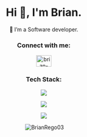 <h1 align="center">Hi 👋, I'm Brian.</h1>
<p align="center">🌱 I’m a Software developer.</p>

<h3 align="center">Connect with me:</h3>
<p align="center">
<a href="www.linkedin.com/in/brian-dominic-rego-81454b345" target="blank"><img align="center" src="https://raw.githubusercontent.com/rahuldkjain/github-profile-readme-generator/master/src/images/icons/Social/linked-in-alt.svg" alt="brian-dominic-rego" height="30" width="40" /></a>
</p>

<h3 align="center">Tech Stack:</h3>
<p align="center">
  <a href="https://skillicons.dev">
    <img src="https://skillicons.dev/icons?i=react,js,nodejs,express,html,css,webpack,c,cpp,jest,git,postman,aws,bash,visualstudio,vscode,ubuntu,windows&perline=5&theme=dark" />
  </a>
</p>
<p align="center">
   <img src="https://skillicons.dev/icons?i=java,js,react,cpp&perline=5&theme=dark" />
</p>
<p align="center">
   <img src="https://skillicons.dev/icons?i=postgres,mysql,redis&perline=5&theme=dark" />
</p>

<p align="center">&nbsp;<img src="https://github-readme-stats.vercel.app/api/top-langs?username=BrianRego03&show_icons=true&locale=en&layout=compact&theme=midnight-purple" alt="BrianRego03" /></p> 

